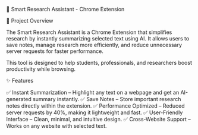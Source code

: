 📌 Smart Research Assistant - Chrome Extension

🚀 Project Overview

The Smart Research Assistant is a Chrome Extension that simplifies research by instantly summarizing selected text using AI. It allows users to save notes, manage research more efficiently, and reduce unnecessary server requests for faster performance.

This tool is designed to help students, professionals, and researchers boost productivity while browsing.

✨ Features

✅ Instant Summarization – Highlight any text on a webpage and get an AI-generated summary instantly.
✅ Save Notes – Store important research notes directly within the extension.
✅ Performance Optimized – Reduced server requests by 40%, making it lightweight and fast.
✅ User-Friendly Interface – Clean, minimal, and intuitive design.
✅ Cross-Website Support – Works on any website with selected text.
